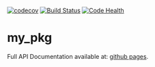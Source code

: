 [![codecov](https://codecov.io/gh/Tahlor/my_pkg/branch/master/graph/badge.svg)](https://codecov.io/gh/Tahlor/my_pkg)
[![Build Status](https://travis-ci.org/Tahlor/my_pkg.svg?branch=master)](https://travis-ci.org/Tahlor/my_pkg)
[![Code Health](https://landscape.io/github/Tahlor/my_pkg/dev/landscape.svg?style=flat)](https://landscape.io/github/Tahlor/my_pkg/dev)


# my_pkg
Full API Documentation available at: [github pages](https://tahlor.github.io/my_pkg/html).  


